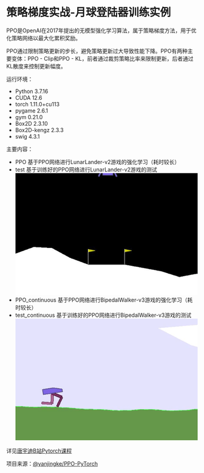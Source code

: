 # 策略梯度实战-月球登陆器训练实例
PPO是OpenAI在2017年提出的无模型强化学习算法，属于策略梯度方法，用于优化策略网络以最大化累积奖励。

PPO通过限制策略更新的步长，避免策略更新过大导致性能下降。PPO有两种主要变体：PPO - Clip和PPO - KL，前者通过裁剪策略比率来限制更新，后者通过KL散度来控制更新幅度。

运行环境：
- Python 3.7.16
- CUDA 12.6
- torch 1.11.0+cu113
- pygame 2.6.1
- gym 0.21.0
- Box2D 2.3.10
- Box2D-kengz 2.3.3
- swig 4.3.1

主要内容：
- PPO 基于PPO网络进行LunarLander-v2游戏的强化学习（耗时较长）
- test 基于训练好的PPO网络进行LunarLander-v2游戏的测试
![测试效果](./gif/PPO_LunarLander-v2.gif)
- PPO_continuous 基于PPO网络进行BipedalWalker-v3游戏的强化学习（耗时较长）
- test_continuous 基于训练好的PPO网络进行BipedalWalker-v3游戏的测试
![测试效果](./gif/PPO_BipedalWalker-v2.gif)

详见[唐宇迪B站Pytorch课程](https://www.bilibili.com/video/BV1FL411f7YR?spm_id_from=333.788.videopod.episodes&vd_source=aaa85a47471179fcdb4e51e332c391e1&p=7)

项目来源：[@yanjingke/PPO-PyTorch](https://github.com/yanjingke/PPO-PyTorch)
